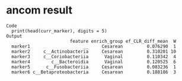 # ancom result

    Code
      print(head(curr_marker), digits = 5)
    Output
                            feature enrich_group ef_CLR_diff_mean  W
      marker1                    __     Cesarean         0.076290  1
      marker2     c__Actinobacteria     Cesarean         0.310201 10
      marker3     c__Coriobacteriia      Vaginal         0.110342  4
      marker4        c__Bacteroidia      Vaginal         0.120525  6
      marker5      c__Fusobacteriia     Cesarean         0.083236  1
      marker6 c__Betaproteobacteria     Cesarean         0.188186  3

